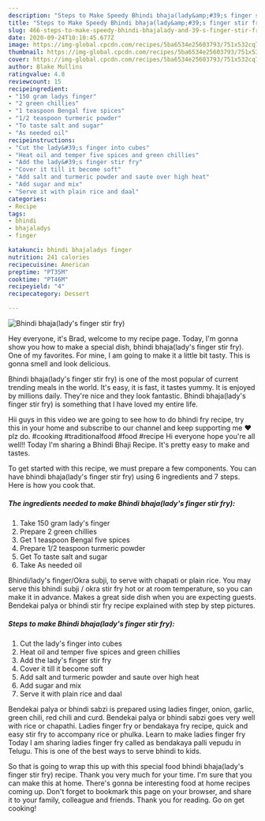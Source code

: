 ```yaml
---
description: "Steps to Make Speedy Bhindi bhaja(lady&amp;#39;s finger stir fry)"
title: "Steps to Make Speedy Bhindi bhaja(lady&amp;#39;s finger stir fry)"
slug: 466-steps-to-make-speedy-bhindi-bhajalady-and-39-s-finger-stir-fry
date: 2020-09-24T10:10:45.677Z
image: https://img-global.cpcdn.com/recipes/5ba6534e25603793/751x532cq70/bhindi-bhajaladys-finger-stir-fry-recipe-main-photo.jpg
thumbnail: https://img-global.cpcdn.com/recipes/5ba6534e25603793/751x532cq70/bhindi-bhajaladys-finger-stir-fry-recipe-main-photo.jpg
cover: https://img-global.cpcdn.com/recipes/5ba6534e25603793/751x532cq70/bhindi-bhajaladys-finger-stir-fry-recipe-main-photo.jpg
author: Blake Mullins
ratingvalue: 4.8
reviewcount: 15
recipeingredient:
- "150 gram ladys finger"
- "2 green chillies"
- "1 teaspoon Bengal five spices"
- "1/2 teaspoon turmeric powder"
- "To taste salt and sugar"
- "As needed oil"
recipeinstructions:
- "Cut the lady&#39;s finger into cubes"
- "Heat oil and temper five spices and green chillies"
- "Add the lady&#39;s finger stir fry"
- "Cover it till it become soft"
- "Add salt and turmeric powder and saute over high heat"
- "Add sugar and mix"
- "Serve it with plain rice and daal"
categories:
- Recipe
tags:
- bhindi
- bhajaladys
- finger

katakunci: bhindi bhajaladys finger 
nutrition: 241 calories
recipecuisine: American
preptime: "PT35M"
cooktime: "PT46M"
recipeyield: "4"
recipecategory: Dessert

---
```



![Bhindi bhaja(lady&#39;s finger stir fry)](https://img-global.cpcdn.com/recipes/5ba6534e25603793/751x532cq70/bhindi-bhajaladys-finger-stir-fry-recipe-main-photo.jpg)

Hey everyone, it's Brad, welcome to my recipe page. Today, I'm gonna show you how to make a special dish, bhindi bhaja(lady&#39;s finger stir fry). One of my favorites. For mine, I am going to make it a little bit tasty. This is gonna smell and look delicious.

Bhindi bhaja(lady&#39;s finger stir fry) is one of the most popular of current trending meals in the world. It's easy, it is fast, it tastes yummy. It is enjoyed by millions daily. They're nice and they look fantastic. Bhindi bhaja(lady&#39;s finger stir fry) is something that I have loved my entire life.

Hii guys in this video we are going to see how to do bhindi fry recipe, try this in your home and subscribe to our channel and keep supporting me ❤️ plz do. #cooking #traditionalfood #food #recipe Hi everyone hope you&#39;re all well!! Today I&#39;m sharing a Bhindi Bhaji Recipe. It&#39;s pretty easy to make and tastes.


To get started with this recipe, we must prepare a few components. You can have bhindi bhaja(lady&#39;s finger stir fry) using 6 ingredients and 7 steps. Here is how you cook that.

<!--inarticleads1-->

##### The ingredients needed to make Bhindi bhaja(lady&#39;s finger stir fry):

1. Take 150 gram lady&#39;s finger
1. Prepare 2 green chillies
1. Get 1 teaspoon Bengal five spices
1. Prepare 1/2 teaspoon turmeric powder
1. Get To taste salt and sugar
1. Take As needed oil


Bhindi/lady&#39;s finger/Okra subji, to serve with chapati or plain rice. You may serve this bhindi subji / okra stir fry hot or at room temperature, so you can make it in advance. Makes a great side dish when you are expecting guests. Bendekai palya or bhindi stir fry recipe explained with step by step pictures. 

<!--inarticleads2-->

##### Steps to make Bhindi bhaja(lady&#39;s finger stir fry):

1. Cut the lady&#39;s finger into cubes
1. Heat oil and temper five spices and green chillies
1. Add the lady&#39;s finger stir fry
1. Cover it till it become soft
1. Add salt and turmeric powder and saute over high heat
1. Add sugar and mix
1. Serve it with plain rice and daal


Bendekai palya or bhindi sabzi is prepared using ladies finger, onion, garlic, green chili, red chili and curd. Bendekai palya or bhindi sabzi goes very well with rice or chapathi. Ladies finger fry or bendakaya fry recipe, quick and easy stir fry to accompany rice or phulka. Learn to make ladies finger fry Today I am sharing ladies finger fry called as bendakaya palli vepudu in Telugu. This is one of the best ways to serve bhindi to kids. 

So that is going to wrap this up with this special food bhindi bhaja(lady&#39;s finger stir fry) recipe. Thank you very much for your time. I'm sure that you can make this at home. There's gonna be interesting food at home recipes coming up. Don't forget to bookmark this page on your browser, and share it to your family, colleague and friends. Thank you for reading. Go on get cooking!
